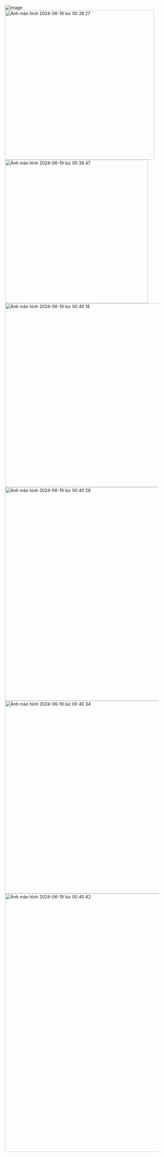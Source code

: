 ![image](https://github.com/U1114171009/U1114171009/assets/164977377/da10458d-cf2f-4fe1-b5ea-88b13dcb7626)
<img width="488" alt="Ảnh màn hình 2024-06-19 lúc 00 39 27" src="https://github.com/U1114171009/U1114171009/assets/164977377/e3553089-1cbe-4d33-af23-a2a1ac0bc5ab">
<img width="468" alt="Ảnh màn hình 2024-06-19 lúc 00 39 47" src="https://github.com/U1114171009/U1114171009/assets/164977377/90906058-59c9-473c-b6bc-86b4352a4294">
<img width="600" alt="Ảnh màn hình 2024-06-19 lúc 00 40 18" src="https://github.com/U1114171009/U1114171009/assets/164977377/ef4bbf16-3265-4512-b7d3-f853ceb4028e">
<img width="697" alt="Ảnh màn hình 2024-06-19 lúc 00 40 26" src="https://github.com/U1114171009/U1114171009/assets/164977377/37903775-a71a-4eeb-98db-af6003445a26">
<img width="629" alt="Ảnh màn hình 2024-06-19 lúc 00 40 34" src="https://github.com/U1114171009/U1114171009/assets/164977377/ce5abc1b-65c8-4c7d-b9fd-c7b96ac833e8">
<img width="843" alt="Ảnh màn hình 2024-06-19 lúc 00 40 42" src="https://github.com/U1114171009/U1114171009/assets/164977377/1fc91be3-2a88-4823-ae7e-049e3f2593eb">
